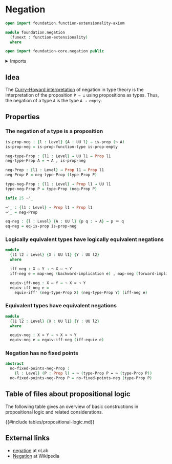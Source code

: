 # Negation

```agda
open import foundation.function-extensionality-axiom

module foundation.negation
  (funext : function-extensionality)
  where

open import foundation-core.negation public
```

<details><summary>Imports</summary>

```agda
open import foundation.dependent-pair-types
open import foundation.dependent-products-propositions funext
open import foundation.logical-equivalences funext
open import foundation.universe-levels

open import foundation-core.empty-types
open import foundation-core.equivalences
open import foundation-core.identity-types
open import foundation-core.propositions
```

</details>

## Idea

The
[Curry–Howard interpretation](https://en.wikipedia.org/wiki/Curry–Howard_correspondence)
of negation in type theory is the interpretation of the proposition `P ⇒ ⊥`
using propositions as types. Thus, the negation of a type `A` is the type
`A → empty`.

## Properties

### The negation of a type is a proposition

```agda
is-prop-neg : {l : Level} {A : UU l} → is-prop (¬ A)
is-prop-neg = is-prop-function-type is-prop-empty

neg-type-Prop : {l1 : Level} → UU l1 → Prop l1
neg-type-Prop A = ¬ A , is-prop-neg

neg-Prop : {l1 : Level} → Prop l1 → Prop l1
neg-Prop P = neg-type-Prop (type-Prop P)

type-neg-Prop : {l1 : Level} → Prop l1 → UU l1
type-neg-Prop P = type-Prop (neg-Prop P)

infix 25 ¬'_

¬'_ : {l1 : Level} → Prop l1 → Prop l1
¬'_ = neg-Prop

eq-neg : {l : Level} {A : UU l} {p q : ¬ A} → p ＝ q
eq-neg = eq-is-prop is-prop-neg
```

### Logically equivalent types have logically equivalent negations

```agda
module _
  {l1 l2 : Level} {X : UU l1} {Y : UU l2}
  where

  iff-neg : X ↔ Y → ¬ X ↔ ¬ Y
  iff-neg e = map-neg (backward-implication e) , map-neg (forward-implication e)

  equiv-iff-neg : X ↔ Y → ¬ X ≃ ¬ Y
  equiv-iff-neg e =
    equiv-iff' (neg-type-Prop X) (neg-type-Prop Y) (iff-neg e)
```

### Equivalent types have equivalent negations

```agda
module _
  {l1 l2 : Level} {X : UU l1} {Y : UU l2}
  where

  equiv-neg : X ≃ Y → ¬ X ≃ ¬ Y
  equiv-neg e = equiv-iff-neg (iff-equiv e)
```

### Negation has no fixed points

```agda
abstract
  no-fixed-points-neg-Prop :
    {l : Level} (P : Prop l) → ¬ (type-Prop P ↔ ¬ (type-Prop P))
  no-fixed-points-neg-Prop P = no-fixed-points-neg (type-Prop P)
```

## Table of files about propositional logic

The following table gives an overview of basic constructions in propositional
logic and related considerations.

{{#include tables/propositional-logic.md}}

## External links

- [negation](https://ncatlab.org/nlab/show/negation) at $n$Lab
- [Negation](https://en.wikipedia.org/wiki/Negation) at Wikipedia

